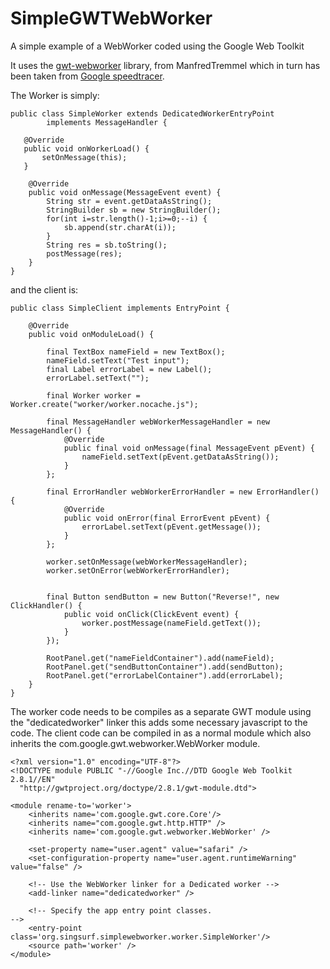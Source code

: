 # SimpleGWTWebWorker
A simple example of a WebWorker coded using the Google Web Toolkit

It uses the [gwt-webworker](https://gitlab.com/ManfredTremmel/gwt-webworker/) library, from 
ManfredTremmel which in turn has been taken from [Google speedtracer](https://code.google.com/archive/p/speedtracer/).

The Worker is simply:

```
public class SimpleWorker extends DedicatedWorkerEntryPoint 
        implements MessageHandler {

   @Override
   public void onWorkerLoad() {
       setOnMessage(this);
   }

    @Override
    public void onMessage(MessageEvent event) {
	    String str = event.getDataAsString();
	    StringBuilder sb = new StringBuilder();
	    for(int i=str.length()-1;i>=0;--i) {
	        sb.append(str.charAt(i));
	    }
	    String res = sb.toString();		
	    postMessage(res);
    }
}
```

and the client is:

```
public class SimpleClient implements EntryPoint {

	@Override
	public void onModuleLoad() {

		final TextBox nameField = new TextBox();
		nameField.setText("Test input");
		final Label errorLabel = new Label();
		errorLabel.setText("");

		final Worker worker = Worker.create("worker/worker.nocache.js");
		
		final MessageHandler webWorkerMessageHandler = new MessageHandler() {
			@Override
			public final void onMessage(final MessageEvent pEvent) {
				nameField.setText(pEvent.getDataAsString());
			}
		};

		final ErrorHandler webWorkerErrorHandler = new ErrorHandler() {
			@Override
			public void onError(final ErrorEvent pEvent) {
				errorLabel.setText(pEvent.getMessage());
			}
		};

		worker.setOnMessage(webWorkerMessageHandler);
		worker.setOnError(webWorkerErrorHandler);


		final Button sendButton = new Button("Reverse!", new ClickHandler() {
			public void onClick(ClickEvent event) {
				worker.postMessage(nameField.getText());
			}
		});

		RootPanel.get("nameFieldContainer").add(nameField);
		RootPanel.get("sendButtonContainer").add(sendButton);
		RootPanel.get("errorLabelContainer").add(errorLabel);
	}
}
```

The worker code needs to be compiles as a separate GWT module using the "dedicatedworker" linker this adds some necessary javascript to the code. The client code can be compiled in
as a normal module which also inherits the com.google.gwt.webworker.WebWorker module. 

```
<?xml version="1.0" encoding="UTF-8"?>
<!DOCTYPE module PUBLIC "-//Google Inc.//DTD Google Web Toolkit 2.8.1//EN"
  "http://gwtproject.org/doctype/2.8.1/gwt-module.dtd">

<module rename-to='worker'>
	<inherits name='com.google.gwt.core.Core'/>
	<inherits name="com.google.gwt.http.HTTP" />  
	<inherits name='com.google.gwt.webworker.WebWorker' />

	<set-property name="user.agent" value="safari" />
	<set-configuration-property name="user.agent.runtimeWarning" value="false" />

	<!-- Use the WebWorker linker for a Dedicated worker -->
	<add-linker name="dedicatedworker" />

	<!-- Specify the app entry point classes.                         -->
  	<entry-point class='org.singsurf.simplewebworker.worker.SimpleWorker'/>
    <source path='worker' />
</module>



```
